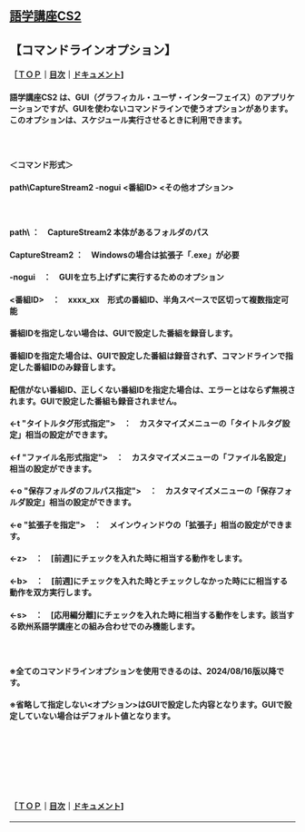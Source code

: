 ## [語学講座CS2](https://csreviser.github.io/CaptureStream2/)  
## 【コマンドラインオプション】     
#### ［[ＴＯＰ](./)**｜**[目次](./#目次)**｜**[ドキュメント](./#ドキュメント-1)]
#### 語学講座CS2 は、GUI（グラフィカル・ユーザ・インターフェイス）のアプリケーションですが、GUIを使わないコマンドラインで使うオプションがあります。このオプションは、スケジュール実行させるときに利用できます。
#### 　　　　
#### ＜コマンド形式＞
#### path\CaptureStream2 -nogui <番組ID>  <その他オプション>
#### 　　　　
#### path\  ：　CaptureStream2 本体があるフォルダのパス
#### CaptureStream2  ：　Windowsの場合は拡張子「.exe」が必要
#### -nogui　：　GUIを立ち上げずに実行するためのオプション
#### <番組ID>　：　xxxx_xx　形式の番組ID、半角スペースで区切って複数指定可能
#### 番組IDを指定しない場合は、GUIで設定した番組を録音します。
#### 番組IDを指定た場合は、GUIで設定した番組は録音されず、コマンドラインで指定した番組IDのみ録音します。
#### 配信がない番組ID、正しくない番組IDを指定た場合は、エラーとはならず無視されます。GUIで設定した番組も録音されません。
#### <-t "タイトルタグ形式指定">　：　カスタマイズメニューの「タイトルタグ設定」相当の設定ができます。
#### <-f "ファイル名形式指定">　：　カスタマイズメニューの「ファイル名設定」相当の設定ができます。
#### <-o "保存フォルダのフルパス指定">　：　カスタマイズメニューの「保存フォルダ設定」相当の設定ができます。
#### <-e "拡張子を指定">　：　メインウィンドウの「拡張子」相当の設定ができます。
#### <-z>　：　[前週]にチェックを入れた時に相当する動作をします。
#### <-b>　：　[前週]にチェックを入れた時とチェックしなかった時にに相当する動作を双方実行します。
#### <-s>　：　[応用編分離]にチェックを入れた時に相当する動作をします。該当する欧州系語学講座との組み合わせでのみ機能します。
#### 　　　　
#### ※全てのコマンドラインオプションを使用できるのは、2024/08/16版以降です。
#### ※省略して指定しない<オプション>はGUIで設定した内容となります。GUIで設定していない場合はデフォルト値となります。
## 　　　　
## 　　　　

#### ［[ＴＯＰ](./)**｜**[目次](./#目次)**｜**[ドキュメント](./#ドキュメント-1)] 

*** 
 <link rel="shortcut icon" type="image/x-icon" href="https://avatars.githubusercontent.com/u/46049273?v=4">
 <meta name="twitter:image:src" content="https://avatars.githubusercontent.com/u/46049273?v=4">
